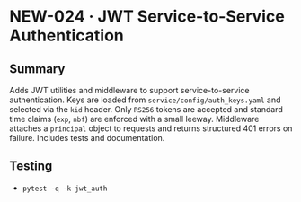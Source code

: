 # NEW-024 · JWT Service-to-Service Authentication

## Summary
Adds JWT utilities and middleware to support service-to-service authentication.
Keys are loaded from `service/config/auth_keys.yaml` and selected via the `kid`
header. Only `RS256` tokens are accepted and standard time claims (`exp`, `nbf`)
are enforced with a small leeway. Middleware attaches a `principal` object to
requests and returns structured 401 errors on failure. Includes tests and
documentation.

## Testing
- `pytest -q -k jwt_auth`
